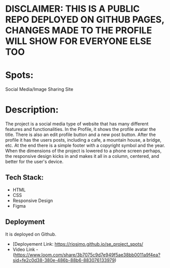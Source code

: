 # DISCLAIMER: THIS IS A PUBLIC REPO DEPLOYED ON GITHUB PAGES, CHANGES MADE TO THE PROFILE WILL SHOW FOR EVERYONE ELSE TOO

# Spots:

Social Media/Image Sharing Site

# Description:

The project is a social media type of website that has many different features and functionalities. In the Profile, it shows the profile avatar the title. There is also an edit profile button and a new post button. After the profile it has the users posts, including a cafe, a mountain house, a bridge, etc. At the end there is a simple footer with a copyright symbol and the year. When the dimensions of the project is lowered to a phone screen perhaps, the responsive design kicks in and makes it all in a column, centered, and better for the user's device.

## Tech Stack:

  - HTML
  - CSS
  - Responsive Design
  - Figma


  ## Deployment

  It is deployed on Github.

  - [Deployement Link: https://riosjmo.github.io/se_project_spots/
  - Video Link - (https://www.loom.com/share/3b7075c9d7e949f5ae38bb0011a9f4ea?sid=fe2c0d38-380e-486b-88b6-883076133979)



